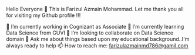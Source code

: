 Hello Everyone 👋
This is Farizul Azmain Mohammad. Let me thank you all for visiting my Github profile !!!

🔭 I’m currently working in Cognizant as Associate
🌱 I’m currently learning Data Science from GUVI
👯 I’m looking to collaborate on Data Science domain
💬 Ask me about things based upon my educational background..I'm always ready to help
📫 How to reach me: farizulazmainmd786@gamil.com
